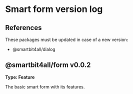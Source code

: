 # Smart form version log

## References

These packages must be updated in case of a new version:

-   @smartbit4all/dialog

## @smartbit4all/form v0.0.2

**Type: Feature**

The basic smart form with its features.
